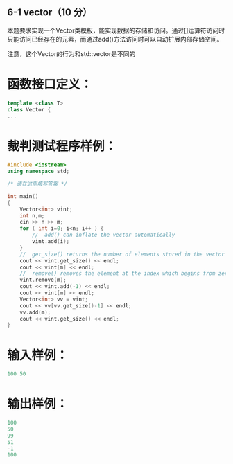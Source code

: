##  6-1 vector（10 分）
本题要求实现一个Vector类模板，能实现数据的存储和访问。通过[]运算符访问时只能访问已经存在的元素，而通过add()方法访问时可以自动扩展内部存储空间。

注意，这个Vector的行为和std::vector是不同的

# 函数接口定义：
``` C++
template <class T>
class Vector {
...
```
# 裁判测试程序样例：
``` C++
#include <iostream>
using namespace std;

/* 请在这里填写答案 */

int main()
{
	Vector<int> vint;
	int n,m;
	cin >> n >> m;
	for ( int i=0; i<n; i++ ) {
		//	add() can inflate the vector automatically
		vint.add(i);	
	}
	//	get_size() returns the number of elements stored in the vector
	cout << vint.get_size() << endl;
	cout << vint[m] << endl;
	//	remove() removes the element at the index which begins from zero
	vint.remove(m);
	cout << vint.add(-1) << endl;
	cout << vint[m] << endl;
	Vector<int> vv = vint;
	cout << vv[vv.get_size()-1] << endl;
	vv.add(m);
	cout << vint.get_size() << endl;
}
```
# 输入样例：

``` C++
100 50
```
# 输出样例：

``` C++
100
50
99
51
-1
100
```